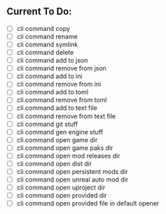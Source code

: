 
## Current To Do:

- [ ] cli command copy
- [ ] cli command rename
- [ ] cli command symlink
- [ ] cli command delete
- [ ] cli command add to json
- [ ] cli command remove from json
- [ ] cli command add to ini
- [ ] cli command remove from ini
- [ ] cli command add to toml
- [ ] cli command remove from toml
- [ ] cli command add to text file
- [ ] cli command remove from text file
- [ ] cli command git stuff
- [ ] cli command gen engine stuff
- [ ] cli command open game dir
- [ ] cli command open game paks dir
- [ ] cli command open mod releases dir
- [ ] cli command open dist dir
- [ ] cli command open persistent mods dir
- [ ] cli command open unreal auto mod dir
- [ ] cli command open uproject dir
- [ ] cli command open provided dir
- [ ] cli command open provided file in default opener
